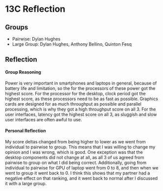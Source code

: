 # 13C Reflection
## Groups
- Pairwise: Dylan Hughes
- Large Group: Dylan Hughes, Anthony Bellino, Quinton Fesq

## Reflection
#### Group Reasoning
Power is very important in smartphones and laptops in general, because of battery life and limitation, so the for the processors of these power got the highest score.  For the processor for the desktop, clock period got the highest score, as these processors need to be as fast as possible. Graphics cards are designed for as much throughput as possible and parallel processing, which is why they got a high throughput score on all 3. For the user interfaces, latency got the highest score on all 3, as sluggish and slow user interfaces are often awful to use. 

#### Personal Reflection
My score deltas changed from being higher to lower as we went from individual to pairwise to group. This means that I was willing to change my opinion and I was wrong, which is good. One exception was that the desktop components did not change at all, as all 3 of us agreed from pairwise to group on what I did being correct. Additionally, going from individual to pairwise for GPU of laptop went from 0 to 8, and then when we went to group it went back to 0. I think this shows that my partner had a negative effect on that ranking, and it went back to normal after I discussed it with a large group.
